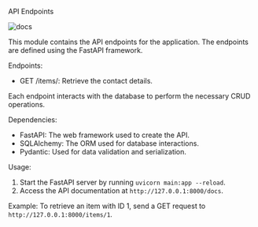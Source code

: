 
API Endpoints

![docs](https://github.com/user-attachments/assets/929dc3c0-94cf-491b-bcc8-efd50a35ae4e)

This module contains the API endpoints for the application. The endpoints are defined using the FastAPI framework.

Endpoints:
- GET /items/: Retrieve the contact details.

Each endpoint interacts with the database to perform the necessary CRUD operations.

Dependencies:
- FastAPI: The web framework used to create the API.
- SQLAlchemy: The ORM used for database interactions.
- Pydantic: Used for data validation and serialization.

Usage:
1. Start the FastAPI server by running `uvicorn main:app --reload`.
2. Access the API documentation at `http://127.0.0.1:8000/docs`.

Example:
To retrieve an item with ID 1, send a GET request to `http://127.0.0.1:8000/items/1`.
